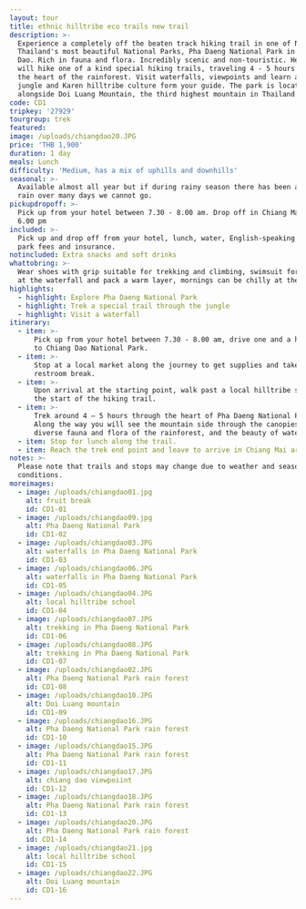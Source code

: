 ```yaml
---
layout: tour
title: ethnic hilltribe eco trails new trail
description: >-
  Experience a completely off the beaten track hiking trail in one of Northern
  Thailand's most beautiful National Parks, Pha Daeng National Park in Chiang
  Dao. Rich in fauna and flora. Incredibly scenic and non-touristic. Here you
  will hike one of a kind special hiking trails, traveling 4 - 5 hours through
  the heart of the rainforest. Visit waterfalls, viewpoints and learn about the
  jungle and Karen hilltribe culture form your guide. The park is located
  alongside Doi Luang Mountain, the third highest mountain in Thailand.
code: CD1
tripkey: '27929'
tourgroup: trek
featured:
image: /uploads/chiangdao20.JPG
price: 'THB 1,900'
duration: 1 day
meals: Lunch
difficulty: 'Medium, has a mix of uphills and downhills'
seasonal: >-
  Available almost all year but if during rainy season there has been a lot of
  rain over many days we cannot go.
pickupdropoff: >-
  Pick up from your hotel between 7.30 - 8.00 am. Drop off in Chiang Mai around
  6.00 pm
included: >-
  Pick up and drop off from your hotel, lunch, water, English-speaking guide,
  park fees and insurance.
notincluded: Extra snacks and soft drinks
whattobring: >-
  Wear shoes with grip suitable for trekking and climbing, swimsuit for enjoying
  at the waterfall and pack a warm layer, mornings can be chilly at the summit.
highlights:
  - highlight: Explore Pha Daeng National Park
  - highlight: Trek a special trail through the jungle
  - highlight: Visit a waterfall
itinerary:
  - item: >-
      Pick up from your hotel between 7.30 - 8.00 am, drive one and a half hours
      to Chiang Dao National Park.
  - item: >-
      Stop at a local market along the journey to get supplies and take a
      restroom break.
  - item: >-
      Upon arrival at the starting point, walk past a local hilltribe school to
      the start of the hiking trail.
  - item: >-
      Trek around 4 – 5 hours through the heart of Pha Daeng National Park.
      Along the way you will see the mountain side through the canopies, the
      diverse fauna and flora of the rainforest, and the beauty of waterfalls.
  - item: Stop for lunch along the trail.
  - item: Reach the trek end point and leave to arrive in Chiang Mai around 6.30 pm.
notes: >-
  Please note that trails and stops may change due to weather and seasonal
  conditions.
moreimages:
  - image: /uploads/chiangdao01.jpg
    alt: fruit break
    id: CD1-01
  - image: /uploads/chiangdao09.jpg
    alt: Pha Daeng National Park
    id: CD1-02
  - image: /uploads/chiangdao03.JPG
    alt: waterfalls in Pha Daeng National Park
    id: CD1-03
  - image: /uploads/chiangdao06.JPG
    alt: waterfalls in Pha Daeng National Park
    id: CD1-05
  - image: /uploads/chiangdao04.JPG
    alt: local hilltribe school
    id: CD1-04
  - image: /uploads/chiangdao07.JPG
    alt: trekking in Pha Daeng National Park
    id: CD1-06
  - image: /uploads/chiangdao08.JPG
    alt: trekking in Pha Daeng National Park
    id: CD1-07
  - image: /uploads/chiangdao02.JPG
    alt: Pha Daeng National Park rain forest
    id: CD1-08
  - image: /uploads/chiangdao10.JPG
    alt: Doi Luang mountain
    id: CD1-09
  - image: /uploads/chiangdao16.JPG
    alt: Pha Daeng National Park rain forest
    id: CD1-10
  - image: /uploads/chiangdao15.JPG
    alt: Pha Daeng National Park rain forest
    id: CD1-11
  - image: /uploads/chiangdao17.JPG
    alt: chiang dao viewpoiint
    id: CD1-12
  - image: /uploads/chiangdao18.JPG
    alt: Pha Daeng National Park rain forest
    id: CD1-13
  - image: /uploads/chiangdao20.JPG
    alt: Pha Daeng National Park rain forest
    id: CD1-14
  - image: /uploads/chiangdao21.jpg
    alt: local hilltribe school
    id: CD1-15
  - image: /uploads/chiangdao22.JPG
    alt: Doi Luang mountain
    id: CD1-16
---
```

